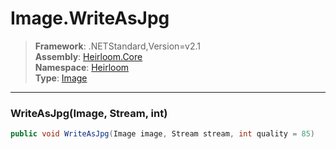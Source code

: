 # Image.WriteAsJpg

> **Framework**: .NETStandard,Version=v2.1  
> **Assembly**: [Heirloom.Core][0]  
> **Namespace**: [Heirloom][0]  
> **Type**: [Image][1]  

--------------------------------------------------------------------------------

### WriteAsJpg(Image, Stream, int)

```cs
public void WriteAsJpg(Image image, Stream stream, int quality = 85)
```

[0]: ../Heirloom.Core.md
[1]: Heirloom.Image.md
